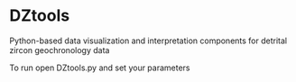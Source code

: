 # DZtools
Python-based data visualization and interpretation components for detrital zircon geochronology data

To run open DZtools.py and set your parameters
